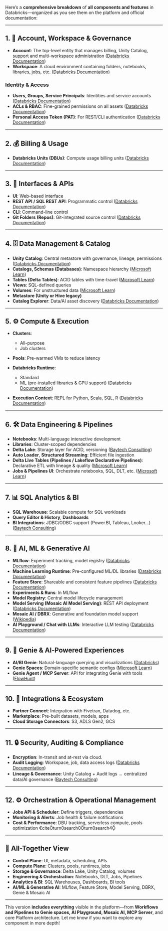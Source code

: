 Here’s a **comprehensive breakdown** of **all components and features** in Databricks—organized as you see them on the platform and official documentation:

---

## 1. 🏢 Account, Workspace & Governance

* **Account**: The top-level entity that manages billing, Unity Catalog, support and multi-workspace administration ([Databricks Documentation][1])
* **Workspace**: A cloud environment containing folders, notebooks, libraries, jobs, etc. ([Databricks Documentation][1])

### Identity & Access

* **Users, Groups, Service Principals**: Identities and service accounts ([Databricks Documentation][1])
* **ACLs & RBAC**: Fine-grained permissions on all assets ([Databricks Documentation][1])
* **Personal Access Token (PAT)**: For REST/CLI authentication ([Databricks Documentation][1])

---

## 2. 💰 Billing & Usage

* **Databricks Units (DBUs)**: Compute usage billing units ([Databricks Documentation][1])

---

## 3. 🧭 Interfaces & APIs

* **UI**: Web-based interface
* **REST API / SQL REST API**: Programmatic control ([Databricks Documentation][1])
* **CLI**: Command-line control
* **Git Folders (Repos)**: Git-integrated source control ([Databricks Documentation][1])

---

## 4. 🗄️ Data Management & Catalog

* **Unity Catalog**: Central metastore with governance, lineage, permissions ([Databricks Documentation][1])
* **Catalogs, Schemas (Databases)**: Namespace hierarchy ([Microsoft Learn][2])
* **Tables (Delta Tables)**: ACID tables with time-travel ([Microsoft Learn][2])
* **Views**: SQL-defined queries
* **Volumes**: For unstructured data ([Microsoft Learn][2])
* **Metastore (Unity or Hive legacy)**&#x20;
* **Catalog Explorer**: Data/AI asset discovery ([Databricks Documentation][1])

---

## 5. ⚙️ Compute & Execution

* **Clusters**:

  * All-purpose
  * Job clusters&#x20;
* **Pools**: Pre-warmed VMs to reduce latency&#x20;
* **Databricks Runtime**:

  * Standard
  * ML (pre-installed libraries & GPU support) ([Databricks Documentation][1])
* **Execution Context**: REPL for Python, Scala, SQL, R ([Databricks Documentation][1])

---

## 6. 🛠️ Data Engineering & Pipelines

* **Notebooks**: Multi-language interactive development&#x20;
* **Libraries**: Cluster-scoped dependencies&#x20;
* **Delta Lake**: Storage layer for ACID, versioning ([Baytech Consulting][3])
* **Auto Loader**, **Structured Streaming**: Efficient file ingestion
* **Delta Live Tables (Pipelines / Lakeflow Declarative Pipelines)**: Declarative ETL with lineage & quality ([Microsoft Learn][2])
* **Jobs & Pipelines UI**: Orchestrate notebooks, SQL, DLT, etc. ([Microsoft Learn][2])

---

## 7. 📊 SQL Analytics & BI

* **SQL Warehouse**: Scalable compute for SQL workloads
* **Query Editor & History**, **Dashboards**
* **BI Integrations**: JDBC/ODBC support (Power BI, Tableau, Looker…) ([Baytech Consulting][3])

---

## 8. 🤖 AI, ML & Generative AI

* **MLflow**: Experiment tracking, model registry ([Databricks Documentation][1])
* **Machine Learning Runtime**: Pre-configured ML/DL libraries ([Databricks Documentation][1])
* **Feature Store**: Shareable and consistent feature pipelines ([Databricks Documentation][1])
* **Experiments & Runs**: In MLflow&#x20;
* **Model Registry**: Central model lifecycle management&#x20;
* **Model Serving (Mosaic AI Model Serving)**: REST API deployment ([Databricks Documentation][1])
* **Mosaic AI / DBRX**: Generative and foundation model support ([Wikipedia][4])
* **AI Playground / Chat with LLMs**: Interactive LLM testing ([Databricks Documentation][1])

---

## 9. 🧠 Genie & AI‑Powered Experiences

* **AI/BI Genie**: Natural-language querying and visualizations ([Databricks][5])
* **Genie Spaces**: Domain-specific semantic configs ([Microsoft Learn][6])
* **Genie Agent / MCP Server**: API for integrating Genie with tools ([FlowHunt][7])

---

## 10. 🔗 Integrations & Ecosystem

* **Partner Connect**: Integration with Fivetran, Datadog, etc.
* **Marketplace**: Pre-built datasets, models, apps&#x20;
* **Cloud Storage Connectors**: S3, ADLS Gen2, GCS&#x20;

---

## 11. 🔒 Security, Auditing & Compliance

* **Encryption**: In-transit and at-rest via cloud.
* **Audit Logging**: Workspace, job, data access logs ([Databricks Documentation][1])
* **Lineage & Governance**: Unity Catalog + Audit logs ﹘ centralized data/AI governance ([Baytech Consulting][3])

---

## 12. ⚙️ Orchestration & Operational Management

* **Jobs API & Scheduler**: Define triggers, dependencies&#x20;
* **Monitoring & Alerts**: Job health & failure notifications
* **Cost & Performance**: DBU tracking, serverless compute, pools optimization €citeturn0search0turn0search4

---

## 🧩 All-Together View

* **Control Plane**: UI, metadata, scheduling, APIs
* **Compute Plane**: Clusters, pools, runtimes, jobs
* **Storage & Governance**: Delta Lake, Unity Catalog, volumes
* **Engineering & Orchestration**: Notebooks, DLT, Jobs, Pipelines
* **Analytics & BI**: SQL Warehouses, Dashboards, BI tools
* **AI/ML & Generative AI**: MLflow, Feature Store, Model Serving, DBRX, Genie & Mosaic AI

---

This version **includes everything** visible in the platform—from **Workflows and Pipelines to Genie spaces, AI Playground, Mosaic AI, MCP Server**, and core Platform architecture. Let me know if you want to explore any component in more depth!

[1]: https://docs.databricks.com/aws/en/getting-started/concepts?utm_source=chatgpt.com "Databricks components"
[2]: https://learn.microsoft.com/en-us/azure/databricks/getting-started/concepts?utm_source=chatgpt.com "Azure Databricks components - Learn Microsoft"
[3]: https://www.baytechconsulting.com/blog/databricks-data-intelligence-platform-2025?utm_source=chatgpt.com "Databricks Data Intelligence Platform 2025 - Baytech Consulting"
[4]: https://en.wikipedia.org/wiki/Databricks?utm_source=chatgpt.com "Databricks"
[5]: https://www.databricks.com/product/business-intelligence/ai-bi-genie?utm_source=chatgpt.com "GenAI-Powered Business Intelligence - Databricks"
[6]: https://learn.microsoft.com/en-us/azure/databricks/genie/?utm_source=chatgpt.com "What is an AI/BI Genie space - Azure Databricks - Learn Microsoft"
[7]: https://www.flowhunt.io/mcp-servers/databricks-genie/?utm_source=chatgpt.com "Databricks Genie MCP Server - FlowHunt"
